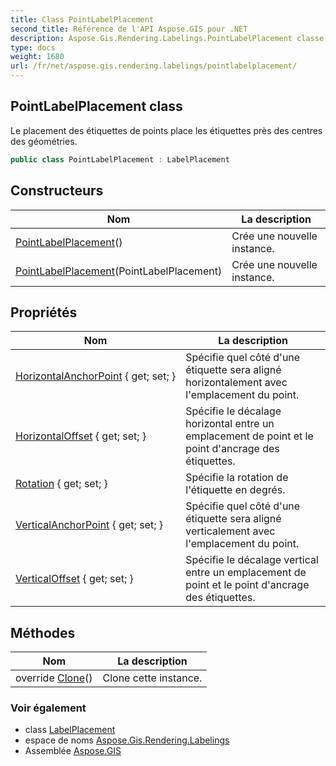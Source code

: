 ```yaml
---
title: Class PointLabelPlacement
second_title: Référence de l'API Aspose.GIS pour .NET
description: Aspose.Gis.Rendering.Labelings.PointLabelPlacement classe. Le placement des étiquettes de points place les étiquettes près des centres des géométries.
type: docs
weight: 1680
url: /fr/net/aspose.gis.rendering.labelings/pointlabelplacement/
---
```

## PointLabelPlacement class

Le placement des étiquettes de points place les étiquettes près des centres des géométries.

```csharp
public class PointLabelPlacement : LabelPlacement
```

## Constructeurs

| Nom | La description |
| --- | --- |
| [PointLabelPlacement](pointlabelplacement/#constructor)() | Crée une nouvelle instance. |
| [PointLabelPlacement](pointlabelplacement/#constructor_1)(PointLabelPlacement) | Crée une nouvelle instance. |

## Propriétés

| Nom | La description |
| --- | --- |
| [HorizontalAnchorPoint](../../aspose.gis.rendering.labelings/pointlabelplacement/horizontalanchorpoint/) { get; set; } | Spécifie quel côté d'une étiquette sera aligné horizontalement avec l'emplacement du point. |
| [HorizontalOffset](../../aspose.gis.rendering.labelings/pointlabelplacement/horizontaloffset/) { get; set; } | Spécifie le décalage horizontal entre un emplacement de point et le point d'ancrage des étiquettes. |
| [Rotation](../../aspose.gis.rendering.labelings/pointlabelplacement/rotation/) { get; set; } | Spécifie la rotation de l'étiquette en degrés. |
| [VerticalAnchorPoint](../../aspose.gis.rendering.labelings/pointlabelplacement/verticalanchorpoint/) { get; set; } | Spécifie quel côté d'une étiquette sera aligné verticalement avec l'emplacement du point. |
| [VerticalOffset](../../aspose.gis.rendering.labelings/pointlabelplacement/verticaloffset/) { get; set; } | Spécifie le décalage vertical entre un emplacement de point et le point d'ancrage des étiquettes. |

## Méthodes

| Nom | La description |
| --- | --- |
| override [Clone](../../aspose.gis.rendering.labelings/pointlabelplacement/clone/)() | Clone cette instance. |

### Voir également

* class [LabelPlacement](../labelplacement/)
* espace de noms [Aspose.Gis.Rendering.Labelings](../../aspose.gis.rendering.labelings/)
* Assemblée [Aspose.GIS](../../)



